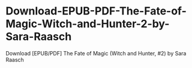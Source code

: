 # Download-EPUB-PDF-The-Fate-of-Magic-Witch-and-Hunter-2-by-Sara-Raasch
Download [EPUB/PDF] The Fate of Magic (Witch and Hunter, #2) by Sara Raasch

